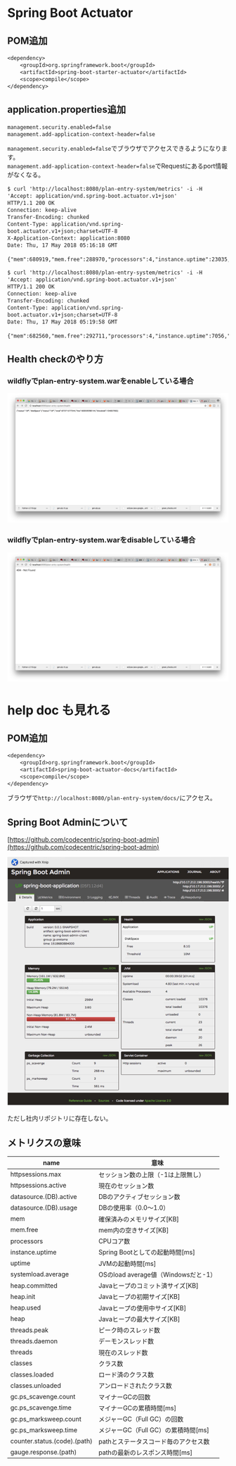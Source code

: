 # Spring Boot Actuator
## POM追加
```
<dependency>
	<groupId>org.springframework.boot</groupId>
	<artifactId>spring-boot-starter-actuator</artifactId>
	<scope>compile</scope>
</dependency>
```
## application.properties追加
```
management.security.enabled=false
management.add-application-context-header=false
```
`management.security.enabled=false`でブラウザでアクセスできるようになります。  
`management.add-application-context-header=false`でRequestにあるport情報がなくなる。

```
$ curl 'http://localhost:8080/plan-entry-system/metrics' -i -H 'Accept: application/vnd.spring-boot.actuator.v1+json'
HTTP/1.1 200 OK
Connection: keep-alive
Transfer-Encoding: chunked
Content-Type: application/vnd.spring-boot.actuator.v1+json;charset=UTF-8
X-Application-Context: application:8080
Date: Thu, 17 May 2018 05:16:18 GMT

{"mem":680919,"mem.free":288970,"processors":4,"instance.uptime":23035,"uptime":30341,"systemload.average":2.74267578125,"heap.committed":611328,"heap.init":262144,"heap.used":322357,"heap":3728384,"nonheap.committed":71296,"nonheap.init":2496,"nonheap.used":69592,"nonheap":0,"threads.peak":12,"threads.daemon":5,"threads.totalStarted":15,"threads":12,"classes":8694,"classes.loaded":8694,"classes.unloaded":0,"gc.ps_scavenge.count":6,"gc.ps_scavenge.time":114,"gc.ps_marksweep.count":2,"gc.ps_marksweep.time":209}%
```

```
$ curl 'http://localhost:8080/plan-entry-system/metrics' -i -H 'Accept: application/vnd.spring-boot.actuator.v1+json'
HTTP/1.1 200 OK
Connection: keep-alive
Transfer-Encoding: chunked
Content-Type: application/vnd.spring-boot.actuator.v1+json;charset=UTF-8
Date: Thu, 17 May 2018 05:19:58 GMT

{"mem":682560,"mem.free":292711,"processors":4,"instance.uptime":7056,"uptime":14135,"systemload.average":2.18115234375,"heap.committed":613888,"heap.init":262144,"heap.used":321176,"heap":3728384,"nonheap.committed":71232,"nonheap.init":2496,"nonheap.used":68673,"nonheap":0,"threads.peak":12,"threads.daemon":5,"threads.totalStarted":15,"threads":12,"classes":8690,"classes.loaded":8690,"classes.unloaded":0,"gc.ps_scavenge.count":6,"gc.ps_scavenge.time":102,"gc.ps_marksweep.count":2,"gc.ps_marksweep.time":202}%
```

## Health checkのやり方
### wildflyでplan-entry-system.warをenableしている場合
![](assets/2018-07-29-13-59-55.png)

### wildflyでplan-entry-system.warをdisableしている場合
![](assets/2018-07-29-14-00-26.png)

# help doc も見れる
## POM追加
```
<dependency>
	<groupId>org.springframework.boot</groupId>
	<artifactId>spring-boot-actuator-docs</artifactId>
	<scope>compile</scope>
</dependency>
```
ブラウザで`http://localhost:8080/plan-entry-system/docs/`にアクセス。

## Spring Boot Adminについて
[https://github.com/codecentric/spring-boot-admin](https://github.com/codecentric/spring-boot-admin)

![](assets/2018-07-29-14-00-54.png)

ただし社内リポジトリに存在しない。

## メトリクスの意味
<table>
<thead>
<tr>
<th>name</th>
<th>意味</th>
</tr>
</thead>
<tbody>
<tr>
<td>httpsessions.max</td>
<td>セッション数の上限（-1は上限無し）</td>
</tr>
<tr>
<td>httpsessions.active</td>
<td>現在のセッション数</td>
</tr>
<tr>
<td>datasource.(DB).active</td>
<td>DBのアクティブセッション数</td>
</tr>
<tr>
<td>datasource.(DB).usage</td>
<td>DBの使用率（0.0～1.0）</td>
</tr>
<tr>
<td>mem</td>
<td>確保済みのメモリサイズ[KB]</td>
</tr>
<tr>
<td>mem.free</td>
<td>mem内の空きサイズ[KB]</td>
</tr>
<tr>
<td>processors</td>
<td>CPUコア数</td>
</tr>
<tr>
<td>instance.uptime</td>
<td>Spring Bootとしての起動時間[ms]</td>
</tr>
<tr>
<td>uptime</td>
<td>JVMの起動時間[ms]</td>
</tr>
<tr>
<td>systemload.average</td>
<td>OSのload average値（Windowsだと-1）</td>
</tr>
<tr>
<td>heap.committed</td>
<td>Javaヒープのコミット済サイズ[KB]</td>
</tr>
<tr>
<td>heap.init</td>
<td>Javaヒープの初期サイズ[KB]</td>
</tr>
<tr>
<td>heap.used</td>
<td>Javaヒープの使用中サイズ[KB]</td>
</tr>
<tr>
<td>heap</td>
<td>Javaヒープの最大サイズ[KB]</td>
</tr>
<tr>
<td>threads.peak</td>
<td>ピーク時のスレッド数</td>
</tr>
<tr>
<td>threads.daemon</td>
<td>デーモンスレッド数</td>
</tr>
<tr>
<td>threads</td>
<td>現在のスレッド数</td>
</tr>
<tr>
<td>classes</td>
<td>クラス数</td>
</tr>
<tr>
<td>classes.loaded</td>
<td>ロード済のクラス数</td>
</tr>
<tr>
<td>classes.unloaded</td>
<td>アンロードされたクラス数</td>
</tr>
<tr>
<td>gc.ps_scavenge.count</td>
<td>マイナーGCの回数</td>
</tr>
<tr>
<td>gc.ps_scavenge.time</td>
<td>マイナーGCの累積時間[ms]</td>
</tr>
<tr>
<td>gc.ps_marksweep.count</td>
<td>メジャーGC（Full GC）の回数</td>
</tr>
<tr>
<td>gc.ps_marksweep.time</td>
<td>メジャーGC（Full GC）の累積時間[ms]</td>
</tr>
<tr>
<td>counter.status.(code).(path)</td>
<td>pathとステータスコード毎のアクセス数</td>
</tr>
<tr>
<td>gauge.response.(path)</td>
<td>pathの最新のレスポンス時間[ms]</td>
</tr>
</tbody>
</table>